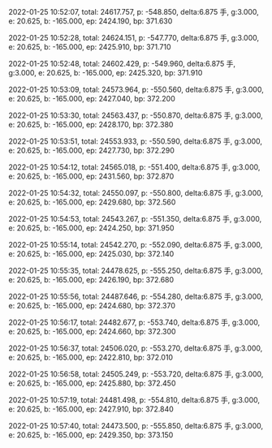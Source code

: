 2022-01-25 10:52:07, total: 24617.757, p: -548.850, delta:6.875 手, g:3.000, e: 20.625, b: -165.000, ep: 2424.190, bp: 371.630

2022-01-25 10:52:28, total: 24624.151, p: -547.770, delta:6.875 手, g:3.000, e: 20.625, b: -165.000, ep: 2425.910, bp: 371.710

2022-01-25 10:52:48, total: 24602.429, p: -549.960, delta:6.875 手, g:3.000, e: 20.625, b: -165.000, ep: 2425.320, bp: 371.910

2022-01-25 10:53:09, total: 24573.964, p: -550.560, delta:6.875 手, g:3.000, e: 20.625, b: -165.000, ep: 2427.040, bp: 372.200

2022-01-25 10:53:30, total: 24563.437, p: -550.870, delta:6.875 手, g:3.000, e: 20.625, b: -165.000, ep: 2428.170, bp: 372.380

2022-01-25 10:53:51, total: 24553.933, p: -550.590, delta:6.875 手, g:3.000, e: 20.625, b: -165.000, ep: 2427.730, bp: 372.290

2022-01-25 10:54:12, total: 24565.018, p: -551.400, delta:6.875 手, g:3.000, e: 20.625, b: -165.000, ep: 2431.560, bp: 372.870

2022-01-25 10:54:32, total: 24550.097, p: -550.800, delta:6.875 手, g:3.000, e: 20.625, b: -165.000, ep: 2429.680, bp: 372.560

2022-01-25 10:54:53, total: 24543.267, p: -551.350, delta:6.875 手, g:3.000, e: 20.625, b: -165.000, ep: 2424.250, bp: 371.950

2022-01-25 10:55:14, total: 24542.270, p: -552.090, delta:6.875 手, g:3.000, e: 20.625, b: -165.000, ep: 2425.030, bp: 372.140

2022-01-25 10:55:35, total: 24478.625, p: -555.250, delta:6.875 手, g:3.000, e: 20.625, b: -165.000, ep: 2426.190, bp: 372.680

2022-01-25 10:55:56, total: 24487.646, p: -554.280, delta:6.875 手, g:3.000, e: 20.625, b: -165.000, ep: 2424.680, bp: 372.370

2022-01-25 10:56:17, total: 24482.677, p: -553.740, delta:6.875 手, g:3.000, e: 20.625, b: -165.000, ep: 2424.660, bp: 372.300

2022-01-25 10:56:37, total: 24506.020, p: -553.270, delta:6.875 手, g:3.000, e: 20.625, b: -165.000, ep: 2422.810, bp: 372.010

2022-01-25 10:56:58, total: 24505.249, p: -553.720, delta:6.875 手, g:3.000, e: 20.625, b: -165.000, ep: 2425.880, bp: 372.450

2022-01-25 10:57:19, total: 24481.498, p: -554.810, delta:6.875 手, g:3.000, e: 20.625, b: -165.000, ep: 2427.910, bp: 372.840

2022-01-25 10:57:40, total: 24473.500, p: -555.850, delta:6.875 手, g:3.000, e: 20.625, b: -165.000, ep: 2429.350, bp: 373.150